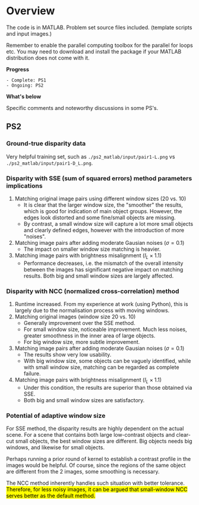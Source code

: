 # Overview

The code is in MATLAB. Problem set source files included. (template scripts and input images.)

Remember to enable the parallel computing toolbox for the parallel for loops etc. You may need to download and install the package if your MATLAB distribution does not come with it.

**Progress**

	- Complete: PS1
	- Ongoing: PS2

**What's below**

Specific comments and noteworthy discussions in some PS's.


## PS2

### Ground-true disparity data

Very helpful training set, such as `./ps2_matlab/input/pair1-L.png` vs `./ps2_matlab/input/pair1-D_L.png`.

### Disparity with SSE (sum of squared errors) method parameters implications

1. Matching original image pairs using different window sizes (20 vs. 10)
	- It is clear that the larger window size, the "smoother" the results, which is good for indication of main object  groups. However, the edges look distorted and some fine/small objects are missing.
	- By contrast, a small window size will capture a lot more small objects and clearly defined edges, however with the introduction of more "noises".
2. Matching image pairs after adding moderate Gausian noises ($\sigma = 0.1$)
	- The impact on smaller window size matching is heavier.
3. Matching image pairs with brightness misalignment ($I_L\times1.1$)
	- Performance decreases, i.e. the mismatch of the overall intensity between the images has significant negative impact on matching results. Both big and small window sizes are largely affected.

### Disparity with NCC (normalized cross-correlation) method

1. Runtime increased. From my experience at work (using Python), this is largely due to the normalisation process with moving  windows.
2.  Matching original images (window size 20 vs. 10)
	- Generally improvement over the SSE method. 
	- For small window size, noticeable improvement. Much less noises, greater smoothness in the inner area of large objects.
	- For big window size, more subtle improvement.
3. Matching image pairs after adding moderate Gausian noises ($\sigma = 0.1$)
	- The results show very low usability.
	-  With big window size, some objects can be vaguely identified, while with small window size, matching can be regarded as complete failure.
4. Matching image pairs with brightness misalignment ($I_L\times1.1$)
	- Under this condition, the results are superior than those obtained via SSE.
	- Both big and small window sizes are satisfactory.

### Potential of adaptive window size

For SSE method, the disparity results are highly dependent on the actual scene. For a scene that contains both large low-contrast objects and clear-cut small objects, the best window sizes are different. Big objects needs big windows, and likewise for small objects.

Perhaps running a prior round of kernel to establish a contrast profile in the images would be helpful. Of course, since the regions of the same object are different from the 2 images, some smoothing is necessary.

The NCC method inherently handles such situation with better tolerance. <mark>Therefore, for less noisy images, it can be argued that small-window NCC serves better as the default method.</mark>
